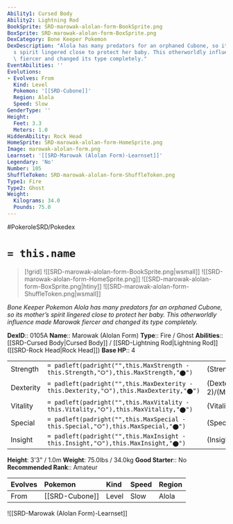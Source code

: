 ```yaml
---
Ability1: Cursed Body
Ability2: Lightning Rod
BookSprite: SRD-marowak-alolan-form-BookSprite.png
BoxSprite: SRD-marowak-alolan-form-BoxSprite.png
DexCategory: Bone Keeper Pokemon
DexDescription: "Alola has many predators for an orphaned Cubone, so its mother\u2019\
  s spirit lingered close to protect her baby. This otherworldly influence made Marowak\
  \ fiercer and changed its type completely."
EventAbilities: ''
Evolutions:
- Evolves: From
  Kind: Level
  Pokemon: '[[SRD-Cubone]]'
  Region: Alola
  Speed: Slow
GenderType: ''
Height:
  Feet: 3.3
  Meters: 1.0
HiddenAbility: Rock Head
HomeSprite: SRD-marowak-alolan-form-HomeSprite.png
Image: marowak-alolan-form.png
Learnset: '[[SRD-Marowak (Alolan Form)-Learnset]]'
Legendary: 'No'
Number: 105
ShuffleToken: SRD-marowak-alolan-form-ShuffleToken.png
Type1: Fire
Type2: Ghost
Weight:
  Kilograms: 34.0
  Pounds: 75.0
---
```


#PokeroleSRD/Pokedex

# `= this.name`

> [!grid]
> ![[SRD-marowak-alolan-form-BookSprite.png|wsmall]]
> ![[SRD-marowak-alolan-form-HomeSprite.png]]
> ![[SRD-marowak-alolan-form-BoxSprite.png|htiny]]
> ![[SRD-marowak-alolan-form-ShuffleToken.png|wsmall]]


*Bone Keeper Pokemon*
*Alola has many predators for an orphaned Cubone, so its mother’s spirit lingered close to protect her baby. This otherworldly influence made Marowak fiercer and changed its type completely.*

**DexID**:: 0105A
**Name**:: Marowak (Alolan Form)
**Type**:: Fire / Ghost
**Abilities**:: [[SRD-Cursed Body|Cursed Body]] / [[SRD-Lightning Rod|Lightning Rod]] ([[SRD-Rock Head|Rock Head]])
**Base HP**:: 4

|           |                                                                                        |                                          |
| --------- | -------------------------------------------------------------------------------------- | ---------------------------------------- |
| Strength  | `= padleft(padright("",this.MaxStrength - this.Strength,"⭘"),this.MaxStrength,"⬤")`    | (Strength::2)/(MaxStrength::5)   |
| Dexterity | `= padleft(padright("",this.MaxDexterity - this.Dexterity,"⭘"),this.MaxDexterity,"⬤")` | (Dexterity:: 2)/(MaxDexterity::4) |
| Vitality  | `= padleft(padright("",this.MaxVitality - this.Vitality,"⭘"),this.MaxVitality,"⬤")`    | (Vitality::3)/(MaxVitality::6)   |
| Special   | `= padleft(padright("",this.MaxSpecial - this.Special,"⭘"),this.MaxSpecial,"⬤")`       | (Special::2)/(MaxSpecial::4)     |
| Insight   | `= padleft(padright("",this.MaxInsight - this.Insight,"⭘"),this.MaxInsight,"⬤")`       | (Insight::2)/(MaxInsight::5)     |

**Height**: 3'3" / 1.0m
**Weight**: 75.0lbs / 34.0kg
**Good Starter**:: No
**Recommended Rank**:: Amateur

| Evolves   | Pokemon        | Kind   | Speed   | Region   |
|:----------|:---------------|:-------|:--------|:---------|
| From      | [[SRD-Cubone]] | Level  | Slow    | Alola    |

![[SRD-Marowak (Alolan Form)-Learnset]]